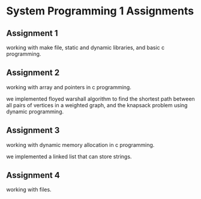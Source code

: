 # System Programming 1 Assignments

## Assignment 1
working with make file, static and dynamic libraries, and basic c programming.

## Assignment 2
working with array and pointers in c programming.

we implemented floyed warshall algorithm to find the shortest path between all pairs of vertices in a weighted graph, and the knapsack problem using dynamic programming.

## Assignment 3
working with dynamic memory allocation in c programming.

we implemented a linked list that can store strings.

## Assignment 4
working with files.
